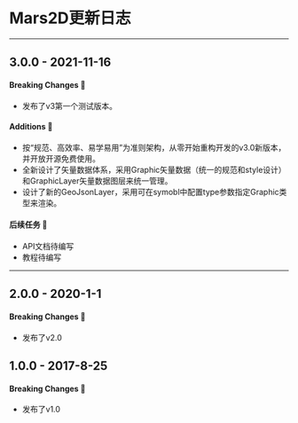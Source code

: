 # Mars2D更新日志  

-------------------------------------------
 


## 3.0.0  - 2021-11-16
#### Breaking Changes 📣
- 发布了v3第一个测试版本。

#### Additions 🎉 
- 按“规范、高效率、易学易用”为准则架构，从零开始重构开发的v3.0新版本，并开放开源免费使用。
- 全新设计了矢量数据体系，采用Graphic矢量数据（统一的规范和style设计）和GraphicLayer矢量数据图层来统一管理。
- 设计了新的GeoJsonLayer，采用可在symobl中配置type参数指定Graphic类型来渲染。

#### 后续任务 🔧
- API文档待编写 
- 教程待编写 


-------------------------------------------

## 2.0.0  - 2020-1-1
#### Breaking Changes 📣
- 发布了v2.0


## 1.0.0  - 2017-8-25
#### Breaking Changes 📣
- 发布了v1.0